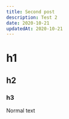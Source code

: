 ```yaml
---
title: Second post
description: Test 2
date: 2020-10-21
updatedAt: 2020-10-21
---
```


# h1
## h2
### h3

Normal text